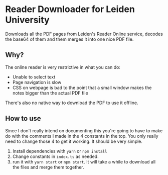 # Reader Downloader for Leiden University

Downloads all the PDF pages from Leiden's Reader Online service, decodes the base64 of them and them merges it into one nice PDF file.

## Why?

The online reader is very restrictive in what you can do: 

- Unable to select text
- Page navigation is slow
- CSS on webpage is bad to the point that a small window makes the notes bigger than the actual PDF file

There's also no native way to download the PDF to use it offline.

## How to use

Since I don't really intend on documenting this you're going to have to  make do with the comments I made in the 4 constants in the top.
You only really need to change those 4 to get it working. It should be very simple.

1. Install dependencies with `yarn` or `npm install`
2. Change constants in `index.ts` as needed.
3. run it with `yarn start` or `npm start`. It will take a while to download all the files and merge them together. 


